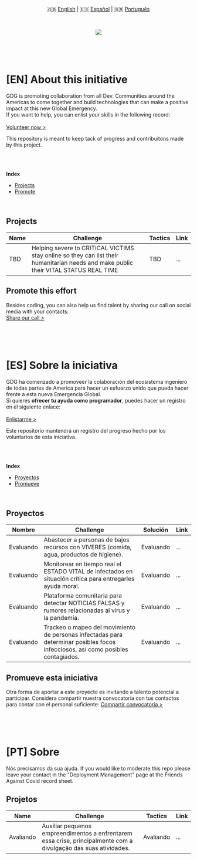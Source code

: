 <p align="center">
  🇬🇧 <a href="#en-about-this-initiative">English</a> | 🇪🇸 <a href="#es-sobre-la-iniciativa">Español</a> | 🇧🇷 <a href="#pt-sobre">Português</a>
</p>
<br/>
<p align="center">
  <img src="https://i.imgur.com/oKZk0nX.png"/><img>
</p>
<br/>
<br/>
<br/>

# [EN] About this initiative
GDG is promoting collaboration from all Dev. Communities around the Americas to come together and build technologies that can make a positive impact at this new Global Emergency.<br/>
If you want to help, you can enlist your skills in the following record:<br/>
<br/>
[Volunteer now >](https://docs.google.com/spreadsheets/d/1IBM4kgflXM9yhyqE1YpA6Xpf8EVfLAMBVatx5FOwb_4/edit#gid=0)

This repository is meant to keep tack of progress and contribuitons made by this project.

<br/><br/>

**Index**
* <a href="#projects">Projects</a>
* <a href="#promote-this-effort">Promote</a>

<br/>

## Projects
Name | Challenge | Tactics | Link
-----|-----------|---------|------
TBD | Helping severe to CRITICAL VICTIMS stay online so they can list their humanitarian needs and make public their VITAL STATUS REAL TIME | TBD | ...

## Promote this effort
Besides coding, you can also help us find talent by sharing our call on social media with your contacts:<br/>
[Share our  call >](#)


<br/><br/><br/>
# [ES] Sobre la iniciativa
GDG ha comenzado a promoveer la colaboración del ecosistema ingeniero de todas partes de America para hacer un esfuerzo unido que pueda hacer frente a esta nueva Emergencia Global.<br/>
Si quieres **ofrecer tu ayuda como programador**, puedes hacer un registro en el siguiente enlace:<br/>
<br/>
[Enlistarme >](https://docs.google.com/spreadsheets/d/1IBM4kgflXM9yhyqE1YpA6Xpf8EVfLAMBVatx5FOwb_4/edit#gid=0)

Este repositorio mantendrá un registro del progreso hecho por los voluntarios de esta iniciativa.

<br/><br/>

**Index**
* <a href="#proyectos">Proyectos</a>
* <a href="#promueve-esta-iniciativa">Promueve</a>

<br/>

## Proyectos
Nombre | Challenge | Solución | Link
-------|-----------|----------|------
Evaluando | Abastecer a personas de bajos recursos con VIVERES (comida, agua, productos de higiene). | Evaluando | ...
Evaluando | Monitorear en tiempo real el ESTADO VITAL de infectados en situación crítica para entregarles ayuda moral. | Evaluando | ...
Evaluando | Plataforma comunitaria para detectar NOTICIAS FALSAS y rumores relacionadas al virus y la pandemia. | Evaluando | ...
Evaluando | Trackeo o mapeo del movimiento de personas infectadas para determinar posibles focos infecciosos, así como posibles contagiados. | Evaluando | ...

## Promueve esta iniciativa
Otra forma de aportar a este proyecto es invitando a talento potencial a participar. Considera compartir nuestra convocatoria con tus contactos para contar con el personal suficiente:
[Compartir convocatoria >](#)


<br/><br/><br/>
# [PT] Sobre
Nós precisamos da sua ajuda. If you would like to moderate this repo please leave your contact in the "Deployment Management" page at the Friends Against Covid record sheet.

## Projetos
Name | Challenge | Tactics | Link
-----|-----------|---------|------
Avaliando | Auxiliar pequenos empreendimentos a enfrentarem essa crise, principalmente com a divulgação das suas atividades. | Avaliando | ...

